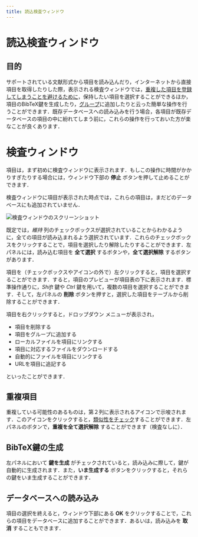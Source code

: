 ```yaml
---
title: 読込検査ウィンドウ
---
```


# 読込検査ウィンドウ

## 目的

サポートされている文献形式から項目を読み込んだり，インターネットから直接項目を取得したりした際，表示される検査ウィンドウでは，[重複した項目を登録してしまうことを避けるために](FindDuplicates)，保持したい項目を選択することができるほか，項目のBibTeX鍵を生成したり，[グループ](GroupsHelp)に追加したりと云った簡単な操作を行うことができます．既存データベースへの読み込みを行う場合，各項目が既存データベースの項目の中に紛れてしまう前に，これらの操作を行っておいた方が楽なことが良くあります．

# 検査ウィンドウ

項目は，まず初めに検査ウィンドウに表示されます．もしこの操作に時間がかかりすぎたりする場合には，ウィンドウ下部の **停止** ボタンを押して止めることができます．

検査ウィンドウに項目が表示された時点では，これらの項目は，まだどのデータベースにも追加されていません．

![検査ウィンドウのスクリーンショット](../en/images/InspectionWindow.png)

既定では，*維持* 列のチェックボックスが選択されていることからわかるように，全ての項目が読み込まれるよう選択されています．これらのチェックボックスをクリックすることで，項目を選択したり解除したりすることができます．左パネルには，読み込む項目を **全て選択** するボタンや，**全て選択解除** するボタンがあります．

項目を（チェックボックスやアイコンの外で）左クリックすると，項目を選択することができます．すると，項目のプレビューが項目表の下に表示されます．標準操作通りに，*Shift* 鍵や *Ctrl* 鍵を用いて，複数の項目を選択することができます．そして，左パネルの **削除** ボタンを押すと，選択した項目をテーブルから削除することができます．

項目を右クリックすると，ドロップダウン メニューが表示され，

- 項目を削除する
- 項目をグループに追加する
- ローカルファイルを項目にリンクする
- 項目に対応するファイルをダウンロードする
- 自動的にファイルを項目にリンクする
- URLを項目に追記する

といったことができます．

## 重複項目
重複している可能性のあるものは，第２列に表示されるアイコンで示唆されます．このアイコンをクリックすると，[類似性をチェック](FindDuplicates)することができます．左パネルのボタンで，**重複を全て選択解除** することができます（検査なしに）．

## BibTeX鍵の生成

左パネルにおいて **鍵を生成** がチェックされていると，読み込みに際して，鍵が自動的に生成されます．また，**いま生成する** ボタンをクリックすると，それらの鍵をいま生成することができます．

## データベースへの読み込み
項目の選択を終えると，ウィンドウ下部にある **OK** をクリックすることで，これらの項目をデータベースに追加することができます．あるいは，読み込みを **取消** することもできます．
